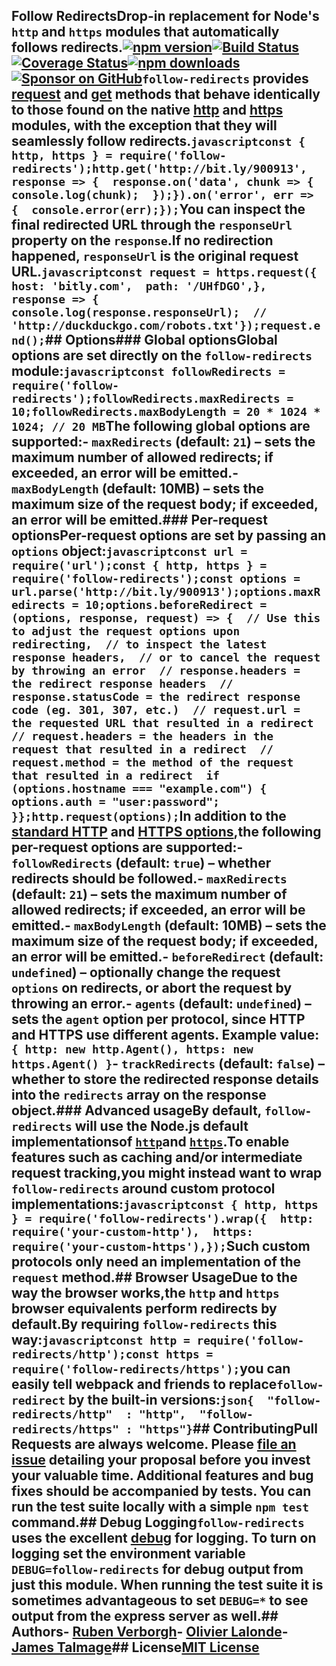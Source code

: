 ## Follow RedirectsDrop-in replacement for Node's `http` and `https` modules that automatically follows redirects.[![npm version](https://img.shields.io/npm/v/follow-redirects.svg)](https://www.npmjs.com/package/follow-redirects)[![Build Status](https://github.com/follow-redirects/follow-redirects/workflows/CI/badge.svg)](https://github.com/follow-redirects/follow-redirects/actions)[![Coverage Status](https://coveralls.io/repos/follow-redirects/follow-redirects/badge.svg?branch=master)](https://coveralls.io/r/follow-redirects/follow-redirects?branch=master)[![npm downloads](https://img.shields.io/npm/dm/follow-redirects.svg)](https://www.npmjs.com/package/follow-redirects)[![Sponsor on GitHub](https://img.shields.io/static/v1?label=Sponsor&message=%F0%9F%92%96&logo=GitHub)](https://github.com/sponsors/RubenVerborgh)`follow-redirects` provides [request](https://nodejs.org/api/http.html#http_http_request_options_callback) and [get](https://nodejs.org/api/http.html#http_http_get_options_callback) methods that behave identically to those found on the native [http](https://nodejs.org/api/http.html#http_http_request_options_callback) and [https](https://nodejs.org/api/https.html#https_https_request_options_callback) modules, with the exception that they will seamlessly follow redirects.```javascriptconst { http, https } = require('follow-redirects');http.get('http://bit.ly/900913', response => {  response.on('data', chunk => {    console.log(chunk);  });}).on('error', err => {  console.error(err);});```You can inspect the final redirected URL through the `responseUrl` property on the `response`.If no redirection happened, `responseUrl` is the original request URL.```javascriptconst request = https.request({  host: 'bitly.com',  path: '/UHfDGO',}, response => {  console.log(response.responseUrl);  // 'http://duckduckgo.com/robots.txt'});request.end();```## Options### Global optionsGlobal options are set directly on the `follow-redirects` module:```javascriptconst followRedirects = require('follow-redirects');followRedirects.maxRedirects = 10;followRedirects.maxBodyLength = 20 * 1024 * 1024; // 20 MB```The following global options are supported:- `maxRedirects` (default: `21`) – sets the maximum number of allowed redirects; if exceeded, an error will be emitted.- `maxBodyLength` (default: 10MB) – sets the maximum size of the request body; if exceeded, an error will be emitted.### Per-request optionsPer-request options are set by passing an `options` object:```javascriptconst url = require('url');const { http, https } = require('follow-redirects');const options = url.parse('http://bit.ly/900913');options.maxRedirects = 10;options.beforeRedirect = (options, response, request) => {  // Use this to adjust the request options upon redirecting,  // to inspect the latest response headers,  // or to cancel the request by throwing an error  // response.headers = the redirect response headers  // response.statusCode = the redirect response code (eg. 301, 307, etc.)  // request.url = the requested URL that resulted in a redirect  // request.headers = the headers in the request that resulted in a redirect  // request.method = the method of the request that resulted in a redirect  if (options.hostname === "example.com") {    options.auth = "user:password";  }};http.request(options);```In addition to the [standard HTTP](https://nodejs.org/api/http.html#http_http_request_options_callback) and [HTTPS options](https://nodejs.org/api/https.html#https_https_request_options_callback),the following per-request options are supported:- `followRedirects` (default: `true`) – whether redirects should be followed.- `maxRedirects` (default: `21`) – sets the maximum number of allowed redirects; if exceeded, an error will be emitted.- `maxBodyLength` (default: 10MB) – sets the maximum size of the request body; if exceeded, an error will be emitted.- `beforeRedirect` (default: `undefined`) – optionally change the request `options` on redirects, or abort the request by throwing an error.- `agents` (default: `undefined`) – sets the `agent` option per protocol, since HTTP and HTTPS use different agents. Example value: `{ http: new http.Agent(), https: new https.Agent() }`- `trackRedirects` (default: `false`) – whether to store the redirected response details into the `redirects` array on the response object.### Advanced usageBy default, `follow-redirects` will use the Node.js default implementationsof [`http`](https://nodejs.org/api/http.html)and [`https`](https://nodejs.org/api/https.html).To enable features such as caching and/or intermediate request tracking,you might instead want to wrap `follow-redirects` around custom protocol implementations:```javascriptconst { http, https } = require('follow-redirects').wrap({  http: require('your-custom-http'),  https: require('your-custom-https'),});```Such custom protocols only need an implementation of the `request` method.## Browser UsageDue to the way the browser works,the `http` and `https` browser equivalents perform redirects by default.By requiring `follow-redirects` this way:```javascriptconst http = require('follow-redirects/http');const https = require('follow-redirects/https');```you can easily tell webpack and friends to replace`follow-redirect` by the built-in versions:```json{  "follow-redirects/http"  : "http",  "follow-redirects/https" : "https"}```## ContributingPull Requests are always welcome. Please [file an issue](https://github.com/follow-redirects/follow-redirects/issues) detailing your proposal before you invest your valuable time. Additional features and bug fixes should be accompanied by tests. You can run the test suite locally with a simple `npm test` command.## Debug Logging`follow-redirects` uses the excellent [debug](https://www.npmjs.com/package/debug) for logging. To turn on logging set the environment variable `DEBUG=follow-redirects` for debug output from just this module. When running the test suite it is sometimes advantageous to set `DEBUG=*` to see output from the express server as well.## Authors- [Ruben Verborgh](https://ruben.verborgh.org/)- [Olivier Lalonde](mailto:olalonde@gmail.com)- [James Talmage](mailto:james@talmage.io)## License[MIT License](https://github.com/follow-redirects/follow-redirects/blob/master/LICENSE)
